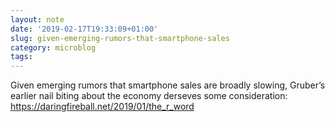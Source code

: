 ```yaml
---
layout: note
date: '2019-02-17T19:33:09+01:00'
slug: given-emerging-rumors-that-smartphone-sales
category: microblog
tags:
---
```

Given emerging rumors that smartphone sales are broadly slowing, Gruber’s earlier nail biting about the economy derseves some consideration: https://daringfireball.net/2019/01/the_r_word


